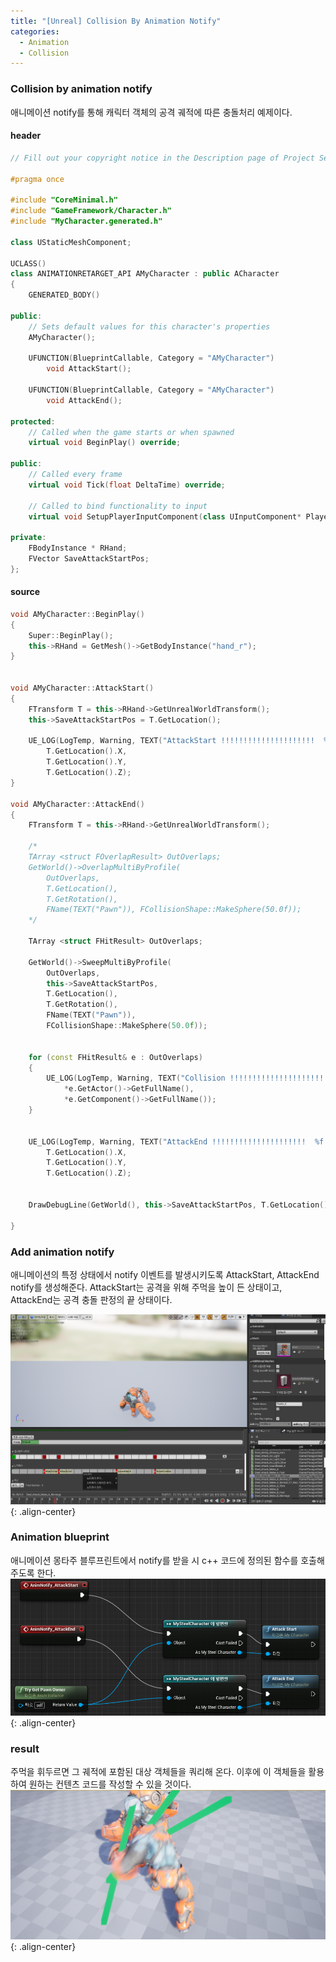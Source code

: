 ```yaml
---
title: "[Unreal] Collision By Animation Notify"
categories:
  - Animation
  - Collision
---
```



### Collision by animation notify
애니메이션 notify를 통해 캐릭터 객체의 공격 궤적에 따른 충돌처리 예제이다.



#### header
```c++
// Fill out your copyright notice in the Description page of Project Settings.

#pragma once

#include "CoreMinimal.h"
#include "GameFramework/Character.h"
#include "MyCharacter.generated.h"

class UStaticMeshComponent;

UCLASS()
class ANIMATIONRETARGET_API AMyCharacter : public ACharacter
{
	GENERATED_BODY()

public:
	// Sets default values for this character's properties
	AMyCharacter();

	UFUNCTION(BlueprintCallable, Category = "AMyCharacter")
		void AttackStart();

	UFUNCTION(BlueprintCallable, Category = "AMyCharacter")
		void AttackEnd();

protected:
	// Called when the game starts or when spawned
	virtual void BeginPlay() override;

public:	
	// Called every frame
	virtual void Tick(float DeltaTime) override;

	// Called to bind functionality to input
	virtual void SetupPlayerInputComponent(class UInputComponent* PlayerInputComponent) override;
	 
private:
	FBodyInstance * RHand;	
	FVector SaveAttackStartPos;
};

```


#### source
```c++
void AMyCharacter::BeginPlay()
{
	Super::BeginPlay();
	this->RHand = GetMesh()->GetBodyInstance("hand_r");
}


void AMyCharacter::AttackStart()
{	
	FTransform T = this->RHand->GetUnrealWorldTransform();
	this->SaveAttackStartPos = T.GetLocation();

	UE_LOG(LogTemp, Warning, TEXT("AttackStart !!!!!!!!!!!!!!!!!!!!!  %f %f %f"),
		T.GetLocation().X,
		T.GetLocation().Y,
		T.GetLocation().Z);
}

void AMyCharacter::AttackEnd()
{
	FTransform T = this->RHand->GetUnrealWorldTransform();

	/*
	TArray <struct FOverlapResult> OutOverlaps;
	GetWorld()->OverlapMultiByProfile(
		OutOverlaps,
		T.GetLocation(),
		T.GetRotation(),
		FName(TEXT("Pawn")), FCollisionShape::MakeSphere(50.0f));
	*/

	TArray <struct FHitResult> OutOverlaps;

	GetWorld()->SweepMultiByProfile(
		OutOverlaps, 
		this->SaveAttackStartPos,
		T.GetLocation(), 
		T.GetRotation(),
		FName(TEXT("Pawn")), 
		FCollisionShape::MakeSphere(50.0f));


	for (const FHitResult& e : OutOverlaps)
	{
		UE_LOG(LogTemp, Warning, TEXT("Collision !!!!!!!!!!!!!!!!!!!!!  %s"),
			*e.GetActor()->GetFullName(),
			*e.GetComponent()->GetFullName());
	}


	UE_LOG(LogTemp, Warning, TEXT("AttackEnd !!!!!!!!!!!!!!!!!!!!!  %f %f %f"),
		T.GetLocation().X,
		T.GetLocation().Y,
		T.GetLocation().Z);


	DrawDebugLine(GetWorld(), this->SaveAttackStartPos, T.GetLocation(), FColor::Emerald, true, -1, 0, 10);

}
```
### Add animation notify
애니메이션의 특정 상태에서 notify 이벤트를 발생시키도록 AttackStart, AttackEnd notify를 생성해준다.
AttackStart는 공격을 위해 주먹을 높이 든 상태이고,
AttackEnd는 공격 충돌 판정의 끝 상태이다.

![image-center](/assets/images/unreal-collision-by-animnotify-addnotify.png){: .align-center}


### Animation blueprint
애니메이션 몽타주 블루프린트에서 notify를 받을 시 c++ 코드에 정의된 함수를 호출해주도록 한다.
![image-center](/assets/images/unreal-collision-by-animnotify-animblueprint.png){: .align-center}


### result
주먹을 휘두르면 그 궤적에 포함된 대상 객체들을 쿼리해 온다. 
이후에 이 객체들을 활용하여 원하는 컨텐츠 코드를 작성할 수 있을 것이다.
![image-center](/assets/images/unreal-collision-by-animnotify-result.png){: .align-center}

